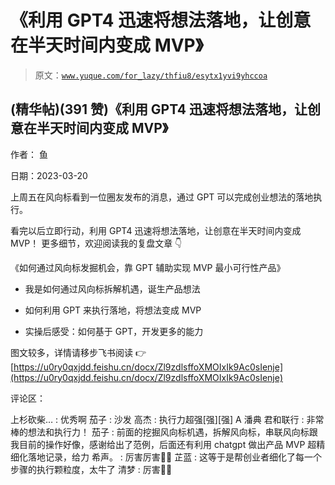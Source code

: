 # 《利用 GPT4 迅速将想法落地，让创意在半天时间内变成 MVP》

> 原文：[`www.yuque.com/for_lazy/thfiu8/esytx1yvi9yhccoa`](https://www.yuque.com/for_lazy/thfiu8/esytx1yvi9yhccoa)



## (精华帖)(391 赞)《利用 GPT4 迅速将想法落地，让创意在半天时间内变成 MVP》 

作者： 鱼 

日期：2023-03-20 

上周五在风向标看到一位圈友发布的消息，通过 GPT 可以完成创业想法的落地执行。 

看完以后立即行动，利用 GPT4 迅速将想法落地，让创意在半天时间内变成 MVP！ 更多细节，欢迎阅读我的复盘文章 👇 

《如何通过风向标发掘机会，靠 GPT 辅助实现 MVP 最小可行性产品》 

+   我是如何通过风向标拆解机遇，诞生产品想法 

+   如何利用 GPT 来执行落地，将想法变成 MVP 

+   实操后感受：如何基于 GPT，开发更多的能力 

图文较多，详情请移步飞书阅读 👉 [https://u0ry0qxjdd.feishu.cn/docx/Zl9zdlsffoXMOIxIk9Ac0sIenje](https://u0ry0qxjdd.feishu.cn/docx/Zl9zdlsffoXMOIxIk9Ac0sIenje) 

评论区： 

上杉砍柴… : 优秀啊 茄子 : 沙发 高杰 : 执行力超强[强][强] A 潘典 君和联行 : 非常棒的想法和执行力！ 茄子 : 前面的挖掘风向标机遇，拆解风向标，串联风向标跟我目前的操作好像，感谢给出了范例，后面还有利用 chatgpt 做出产品 MVP 超精细化落地记录，给力 希声。 : 厉害厉害👍🏻 芷蓝 : 这等于是帮创业者细化了每一个步骤的执行颗粒度，太牛了 清梦 : 厉害👍🏻